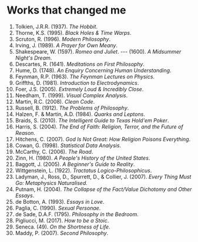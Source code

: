 Works that changed me
================================================================================

1.  Tolkien, J.R.R. (1937). *The Hobbit*.
1.  Thorne, K.S. (1995). *Black Holes & Time Warps*.
1.  Scruton, R. (1996). *Modern Philosophy*.
1.  Irving, J. (1989). *A Prayer for Own Meany*.
1.  Shakespeare, W. (1597). *Romeo and Juliet*. --- (1600). *A Midsummer Night's Dream*.
1.  Descartes, R. (1641). *Meditations on First Philosophy*.
1.  Hume, D. (1748). *An Enquiry Concerning Human Understanding*.
1.  Feynman, R.P. (1963). *The Feynman Lectures on Physics*.
1.  Griffths, D. (1981). *Introduction to Electrodynamics*.
1.  Foer, J.S. (2005). *Extremely Loud & Incredibly Close*.
1.  Needham, T. (1999). *Visual Complex Analysis*.
1.  Martin, R.C. (2008). *Clean Code*.
1.  Russell, B. (1912). *The Problems of Philosophy*.
1.  Halzen, F. & Martin, A.D. (1984). *Quarks and Leptons*.
1.  Braids, S. (2010). *The Intelligent Guide to Texas Hold'em Poker*.
1.  Harris, S. (2004). *The End of Faith: Religion, Terror, and the Future of Reason*.
1.  Hitchens, C. (2007). *God Is Not Great: How Religion Poisons Everything*.
1.  Cowan, G. (1998). *Statistical Data Analysis*.
1.  McCarthy, C. (2006). *The Road*.
1.  Zinn, H. (1980). *A People's History of the United States*.
1.  Baggott, J. (2005). *A Beginner's Guide to Reality*.
1.  Wittgenstein, L. (1922). *Tractatus Logico-Philosophicus*.
1.  Ladyman, J., Ross, D., Spurrett, D., & Collier, J. (2007). *Every Thing Must Go: Metaphysics Naturalised*.
1.  Putnam, H. (2004). *The Collapse of the Fact/Value Dichotomy and Other Essays*.
1.  de Botton, A. (1993). *Essays in Love*.
1.  Paglia, C. (1990). *Sexual Personae*.
1.  de Sade, D.A.F. (1795). *Philosophy in the Bedroom*.
1.  Pigliucci, M. (2017). *How to be a Stoic*.
1.  Seneca. (49). *On the Shortness of Life*.
1.  Maddy, P. (2007). *Second Philosophy*.


